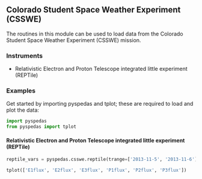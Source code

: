 
## Colorado Student Space Weather Experiment (CSSWE)
The routines in this module can be used to load data from the Colorado Student Space Weather Experiment (CSSWE) mission. 

### Instruments
- Relativistic Electron and Proton Telescope integrated little experiment (REPTile)

### Examples
Get started by importing pyspedas and tplot; these are required to load and plot the data:

```python
import pyspedas
from pyspedas import tplot
```

#### Relativistic Electron and Proton Telescope integrated little experiment (REPTile)

```python
reptile_vars = pyspedas.csswe.reptile(trange=['2013-11-5', '2013-11-6'])

tplot(['E1flux', 'E2flux', 'E3flux', 'P1flux', 'P2flux', 'P3flux'])
```

